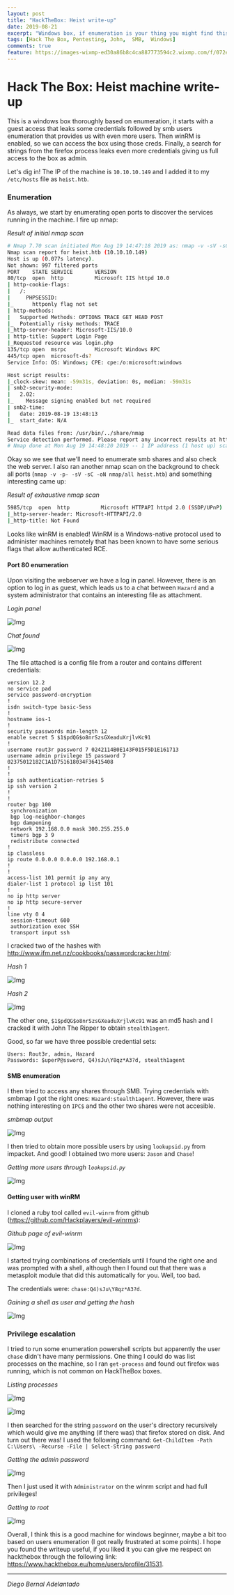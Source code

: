 ```yaml
---
layout: post
title: "HackTheBox: Heist write-up"
date: 2019-08-21
excerpt: "Windows box, if enumeration is your thing you might find this useful! Loads of things: SMB, Password cracking, winRM..."
tags: [Hack The Box, Pentesting, John,  SMB,  Windows]
comments: true
feature: https://images-wixmp-ed30a86b8c4ca887773594c2.wixmp.com/f/072e23f7-df48-4e3e-b664-d22e65dca5aa/d6w5hkt-08f69a72-3d9a-4d8f-8efd-fdeb2e15e064.png?token=eyJ0eXAiOiJKV1QiLCJhbGciOiJIUzI1NiJ9.eyJzdWIiOiJ1cm46YXBwOjdlMGQxODg5ODIyNjQzNzNhNWYwZDQxNWVhMGQyNmUwIiwiaXNzIjoidXJuOmFwcDo3ZTBkMTg4OTgyMjY0MzczYTVmMGQ0MTVlYTBkMjZlMCIsIm9iaiI6W1t7InBhdGgiOiJcL2ZcLzA3MmUyM2Y3LWRmNDgtNGUzZS1iNjY0LWQyMmU2NWRjYTVhYVwvZDZ3NWhrdC0wOGY2OWE3Mi0zZDlhLTRkOGYtOGVmZC1mZGViMmUxNWUwNjQucG5nIn1dXSwiYXVkIjpbInVybjpzZXJ2aWNlOmZpbGUuZG93bmxvYWQiXX0.q5MO7IN7DJFNP1it8N87pPOA31yh8TcDAX926OFcjis
---
```


# Hack The Box: Heist machine write-up

This is a windows box thoroughly based on enumeration, it starts with a guest access that leaks some credentials followed by smb users enumeration that provides us with even more users. Then winRM is enabled, so we can access the box using those creds. Finally, a search for strings from the firefox process leaks even more credentials giving us full access to the box as admin.

Let's dig in! The IP of the machine is ``10.10.10.149`` and I added it to my `/etc/hosts` file as `heist.htb`.

### Enumeration

As always, we start by enumerating open ports to discover the services running in the machine. I fire up nmap:

*Result of initial nmap scan*

```sh
# Nmap 7.70 scan initiated Mon Aug 19 14:47:18 2019 as: nmap -v -sV -sC -oN nmap/initial heist.htb
Nmap scan report for heist.htb (10.10.10.149)
Host is up (0.077s latency).
Not shown: 997 filtered ports
PORT    STATE SERVICE       VERSION
80/tcp  open  http          Microsoft IIS httpd 10.0
| http-cookie-flags:
|   /:
|     PHPSESSID:
|_      httponly flag not set
| http-methods:
|   Supported Methods: OPTIONS TRACE GET HEAD POST
|_  Potentially risky methods: TRACE
|_http-server-header: Microsoft-IIS/10.0
| http-title: Support Login Page
|_Requested resource was login.php
135/tcp open  msrpc         Microsoft Windows RPC
445/tcp open  microsoft-ds?
Service Info: OS: Windows; CPE: cpe:/o:microsoft:windows

Host script results:
|_clock-skew: mean: -59m31s, deviation: 0s, median: -59m31s
| smb2-security-mode:
|   2.02:
|_    Message signing enabled but not required
| smb2-time:
|   date: 2019-08-19 13:48:13
|_  start_date: N/A

Read data files from: /usr/bin/../share/nmap
Service detection performed. Please report any incorrect results at https://nmap.org/submit/ .
# Nmap done at Mon Aug 19 14:48:20 2019 -- 1 IP address (1 host up) scanned in 61.70 seconds
```

Okay so we see that we'll need to enumerate smb shares and also check the web server. I also ran another nmap scan on the background to check all ports (`nmap -v -p- -sV -sC -oN nmap/all heist.htb`) and something interesting came up:

*Result of exhaustive nmap scan*

```sh
5985/tcp  open  http          Microsoft HTTPAPI httpd 2.0 (SSDP/UPnP)
|_http-server-header: Microsoft-HTTPAPI/2.0
|_http-title: Not Found
```

Looks like winRM is enabled! WinRM is a Windows-native protocol used to administer machines remotely that has been known to have some serious flags that allow authenticated RCE.

#### Port 80 enumeration

Upon visiting the webserver we have a log in panel. However, there is an option to log in as guest, which leads us to a chat between `Hazard` and a system administrator that contains an interesting file as attachment.

*Login panel*

![Img](/assets/posts_details/Heist/images/login.png)

*Chat found*

![Img](/assets/posts_details/Heist/images/chat.png)

The file attached is a config file from a router and contains different credentials:

```
version 12.2
no service pad
service password-encryption
!
isdn switch-type basic-5ess
!
hostname ios-1
!
security passwords min-length 12
enable secret 5 $1$pdQG$o8nrSzsGXeaduXrjlvKc91
!
username rout3r password 7 0242114B0E143F015F5D1E161713
username admin privilege 15 password 7 02375012182C1A1D751618034F36415408
!
!
ip ssh authentication-retries 5
ip ssh version 2
!
!
router bgp 100
 synchronization
 bgp log-neighbor-changes
 bgp dampening
 network 192.168.0.0 mask 300.255.255.0
 timers bgp 3 9
 redistribute connected
!
ip classless
ip route 0.0.0.0 0.0.0.0 192.168.0.1
!
!
access-list 101 permit ip any any
dialer-list 1 protocol ip list 101
!
no ip http server
no ip http secure-server
!
line vty 0 4
 session-timeout 600
 authorization exec SSH
 transport input ssh
```

I cracked two of the hashes with <http://www.ifm.net.nz/cookbooks/passwordcracker.html>:

*Hash 1*

![Img](/assets/posts_details/Heist/images/hash1.png)

*Hash 2*

![Img](/assets/posts_details/Heist/images/hash2.png)

The other one, `$1$pdQG$o8nrSzsGXeaduXrjlvKc91` was an md5 hash and I cracked it with John The Ripper to obtain `stealth1agent`.

Good, so far we have three possible credential sets:

```
Users: Rout3r, admin, Hazard
Passwords: $uperP@ssword, Q4)sJu\Y8qz*A3?d, stealth1agent
```

#### SMB enumeration

I then tried to access any shares through SMB. Trying credentials with smbmap I got the right ones: `Hazard:stealth1agent`. However, there was nothing interesting on `IPC$` and the other two shares were not accesible.

*smbmap output*

![Img](/assets/posts_details/Heist/images/smb1.png)

I then tried to obtain more possible users by using `lookupsid.py` from impacket. And good! I obtained two more users: `Jason` and `Chase`!

*Getting more users through `lookupsid.py`*

![Img](/assets/posts_details/Heist/images/lookupsid.png)

#### Getting user with winRM

I cloned a ruby tool called `evil-winrm` from github (<https://github.com/Hackplayers/evil-winrms>):

*Github page of evil-winrm*

![Img](/assets/posts_details/Heist/images/evilwinrm.png)

I started trying combinations of credentials until I found the right one and was prompted with a shell, although then I found out that there was a metasploit module that did this automatically for you. Well, too bad.

The credentials were: `chase:Q4)sJu\Y8qz*A3?d`.

*Gaining a shell as user and getting the hash*

![Img](/assets/posts_details/Heist/images/user.png)

### Privilege escalation

I tried to run some enumeration powershell scripts but apparently the user `chase` didn't have many permissions. One thing I could do was list processes on the machine, so I ran `get-process` and found out firefox was running, which is not common on HackTheBox boxes.

*Listing processes*

![Img](/assets/posts_details/Heist/images/process1.png)

![Img](/assets/posts_details/Heist/images/process2.png)

I then searched for the string `password` on the user's directory recursively which would give me anything (if there was) that firefox stored on disk. And turn out there was! I used the following command: `Get-ChildItem -Path C:\Users\ -Recurse -File | Select-String password`

*Getting the admin password*

![Img](/assets/posts_details/Heist/images/root-pass.png)

Then I just used it with `Administrator` on the winrm script and had full privileges!

*Getting to root*

![Img](/assets/posts_details/Heist/images/root.png)

Overall, I think this is a good machine for windows beginner, maybe a bit too based on users enumeration (I got really frustrated at some points). I hope you found the writeup useful, if you liked it you can give me respect on hackthebox through the following link: <https://www.hackthebox.eu/home/users/profile/31531>.

---

*Diego Bernal Adelantado*
